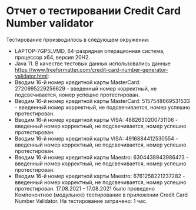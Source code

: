 # Отчет о тестировании Credit Card Number validator
Тестирование производилось в следующем окружении:
- LAPTOP-7GP5LVMD, 64-разрядная операционная система, процессор x64, версия 20H2.
- Java 11.
В качестве тестовых данных использовались данные <https://www.freeformatter.com/credit-card-number-generator-validator.html>:
- Вводим 16-й номер кредитной карты MasterCard: 2720995229256629 - введенный номер корректный, не подсвечивается, номер успешно протестирован.
- Вводим 16-й номер кредитной карты MasterCard: 5157548669531533 - введенный номер корректный, не подсвечивается, номер успешно протестирован.
- Вводим 16-й номер кредитной карты VISA: 4882630200731106 - введенный номер корректный, не подсвечивается, номер успешно протестирован. 
- Вводим 16-й номер кредитной карты VISA: 4916884412530554 - введенный номер корректный, не подсвечивается, номер успешно протестирован. 
- Вводим 16-й номер кредитной карты Maestro: 6304438943986473 - введенный номер корректный, не подсвечивается, номер успешно протестирован. 
- Вводим 16-й номер кредитной карты Maestro: 6761258221237282 - введенный номер корректный, не подсвечивается, номер успешно протестирован. 
17.08.2021 - 17.08.2021 было проведено Компонентное (модульное) тестирование в  приложении Credit Card Number Validator. На тестирование затрачено: 1 час.
